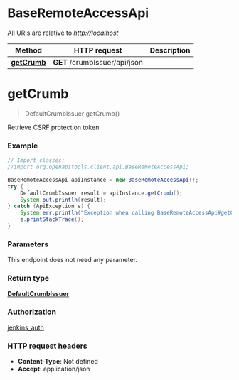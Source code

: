 # BaseRemoteAccessApi

All URIs are relative to *http://localhost*

Method | HTTP request | Description
------------- | ------------- | -------------
[**getCrumb**](BaseRemoteAccessApi.md#getCrumb) | **GET** /crumbIssuer/api/json | 


<a name="getCrumb"></a>
# **getCrumb**
> DefaultCrumbIssuer getCrumb()



Retrieve CSRF protection token

### Example
```java
// Import classes:
//import org.openapitools.client.api.BaseRemoteAccessApi;

BaseRemoteAccessApi apiInstance = new BaseRemoteAccessApi();
try {
    DefaultCrumbIssuer result = apiInstance.getCrumb();
    System.out.println(result);
} catch (ApiException e) {
    System.err.println("Exception when calling BaseRemoteAccessApi#getCrumb");
    e.printStackTrace();
}
```

### Parameters
This endpoint does not need any parameter.

### Return type

[**DefaultCrumbIssuer**](DefaultCrumbIssuer.md)

### Authorization

[jenkins_auth](../README.md#jenkins_auth)

### HTTP request headers

 - **Content-Type**: Not defined
 - **Accept**: application/json

